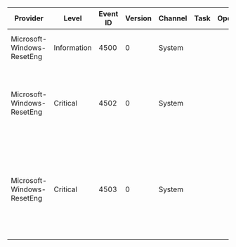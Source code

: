 Provider                    |  Level        |  Event ID  |  Version  |  Channel  |  Task  |  Opcode  |  Keyword  |  Message
----------------------------|---------------|------------|-----------|-----------|--------|----------|-----------|----------------------------------------------------------------------------------------------------------------------
Microsoft-Windows-ResetEng  |  Information  |  4500      |  0        |  System   |        |          |           |  The system has been successfully reset.
Microsoft-Windows-ResetEng  |  Critical     |  4502      |  0        |  System   |        |          |           |  Attempt to reset the system has failed. Changes to the system have been undone.
Microsoft-Windows-ResetEng  |  Critical     |  4503      |  0        |  System   |        |          |           |  Attempt to watch for errors while resetting the system has failed. Failures to reset the system may not be reported.